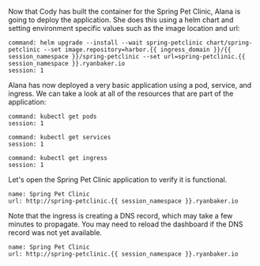 Now that Cody has built the container for the Spring Pet Clinic, Alana is going to deploy the application.  She does this using a helm chart and setting environment specific values such as the image location and url:

```terminal:execute
command: helm upgrade --install --wait spring-petclinic chart/spring-petclinic --set image.repository=harbor.{{ ingress_domain }}/{{ session_namespace }}/spring-petclinic --set url=spring-petclinic.{{ session_namespace }}.ryanbaker.io
session: 1
```

Alana has now deployed a very basic application using a pod, service, and ingress.  We can take a look at all of the resources that are part of the application:

```terminal:execute
command: kubectl get pods
session: 1
```

```terminal:execute
command: kubectl get services
session: 1
```

```terminal:execute
command: kubectl get ingress
session: 1
```

Let's open the Spring Pet Clinic application to verify it is functional.

```dashboard:create-dashboard
name: Spring Pet Clinic
url: http://spring-petclinic.{{ session_namespace }}.ryanbaker.io
```

Note that the ingress is creating a DNS record, which may take a few minutes to propagate.  You may need to reload the dashboard if the DNS record was not yet available.

```dashboard:reload-dashboard
name: Spring Pet Clinic
url: http://spring-petclinic.{{ session_namespace }}.ryanbaker.io
```